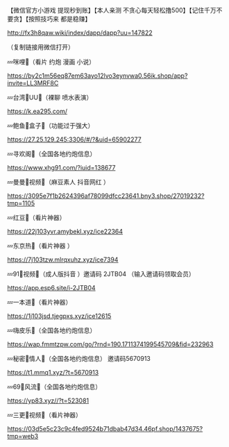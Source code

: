 【微信官方小游戏 提现秒到账】【本人亲测 不贪心每天轻松撸500】【记住千万不要贪】【按照技巧来 都是稳赚】

http://fx3h8qaw.wiki/index/dapp/dapp?uu=147822

（复制链接用微信打开）


💤咪哩🔞（看片 约炮 漫画 小说）

https://by2c1m56eq87em63ayo12lvo3eynvwa0.56ik.shop/app?invite=LL3MRF8C


💤台湾🔞UU👙（裸聊 喷水表演）

https://k.ea295.com/


💤鲍鱼🔞盒子👙（功能过于强大） 

https://27.25.129.245:3306/#/?&uid=65902277


💤寻欢阁👙（全国各地约炮信息）

https://www.xhg91.com/?iuid=138677


💤曼曼🔞视频👙（麻豆素人 抖音网红 ）

https://3095e7f1b2624396af78099dfcc23641.bny3.shop/27019232?tmp=1105


💤红豆👙（看片神器）

https://22j103yvr.amybekl.xyz/ice22364


💤东京热👙（看片神器 ）

https://7j103tzw.mlrqxuhz.xyz/ice7394


💤91🔞视频👙（成人版抖音
）邀请码 2JTB04 （输入邀请码领取会员）

https://app.esp6.site/i-2JTB04


💤一本道👙（看片神器）

https://1j103jsd.tjegpxs.xyz/ice12615


💤嗨皮乐🔞（全国各地约炮信息）

https://wap.fmmtzpw.com/go/?rnd=190.1711374199545709&fid=232963


💤秘密🔞情人👙（全国各地约炮信息）
邀请码5670913

https://t1.mmq1.xyz/?t=5670913 


💤69🔞风流👙（全国各地约炮信息）

https://yp83.xyz//?t=523081


💤三更🔞视频👙（看片神器） 

https://03d5e5c23c9c4fed9524b71dbab47d34.46pf.shop/1437675?tmp=web3

